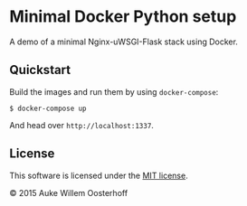 # Minimal Docker Python setup
A demo of a minimal Nginx-uWSGI-Flask stack using Docker.

## Quickstart
Build the images and run them by using `docker-compose`:

```shell
$ docker-compose up
```

And head over `http://localhost:1337`.

## License
This software is licensed under the [MIT license][license].

© 2015 Auke Willem Oosterhoff

[license]: LICENSE
